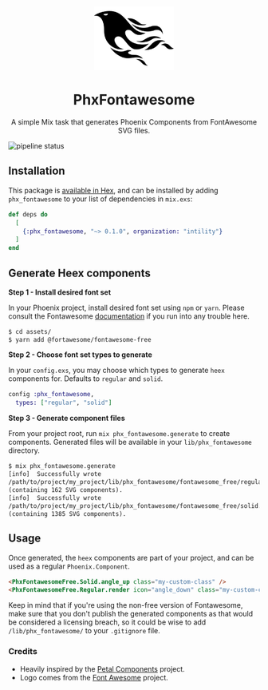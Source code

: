 <p align="center">
  <img src="assets/logo.png" height="128">
  <h1 align="center">PhxFontawesome</h1>
  <p align="center">
    A simple Mix task that generates Phoenix Components from FontAwesome SVG files.
  </p>
</p>

![pipeline status](https://github.com/Intility/phx_fontawesome/actions/workflows/elixir.yml/badge.svg?event=push)

## Installation

This package is [available in Hex](https://hex.pm/packages/intility/phx_fontawesome), and can be installed
by adding `phx_fontawesome` to your list of dependencies in `mix.exs`:

```elixir
def deps do
  [
    {:phx_fontawesome, "~> 0.1.0", organization: "intility"}
  ]
end
```

## Generate Heex components

**Step 1 - Install desired font set**

In your Phoenix project, install desired font set using `npm` or `yarn`. Please consult the Fontawesome
[documentation](https://fontawesome.com/docs/web/setup/packages) if you run into any trouble here.

```shell
$ cd assets/
$ yarn add @fortawesome/fontawesome-free
```

**Step 2 - Choose font set types to generate**

In your `config.exs`, you may choose which types to generate `heex` components for. Defaults to `regular` and `solid`.

```elixir
config :phx_fontawesome,
  types: ["regular", "solid"]
```

**Step 3 - Generate component files**

From your project root, run `mix phx_fontawesome.generate` to create components. Generated files will be available in your
`lib/phx_fontawesome` directory.

```shell
$ mix phx_fontawesome.generate
[info]  Successfully wrote /path/to/project/my_project/lib/phx_fontawesome/fontawesome_free/regular.ex (containing 162 SVG components).
[info]  Successfully wrote /path/to/project/my_project/lib/phx_fontawesome/fontawesome_free/solid.ex (containing 1385 SVG components).
```

## Usage

Once generated, the `heex` components are part of your project, and can be used as a regular `Phoenix.Component`.

```html
<PhxFontawesomeFree.Solid.angle_up class="my-custom-class" />
<PhxFontawesomeFree.Regular.render icon="angle_down" class="my-custom-class" />
```

Keep in mind that if you're using the non-free version of Fontawesome, make sure that you don't publish the
generated components as that would be considered a licensing breach, so it could be wise to add `/lib/phx_fontawesome/` to your `.gitignore` file.

### Credits

- Heavily inspired by the [Petal Components](https://github.com/petalframework/petal_components) project.
- Logo comes from the [Font Awesome](https://commons.wikimedia.org/wiki/File:Font_Awesome_5_brands_phoenix-framework.svg) project.
